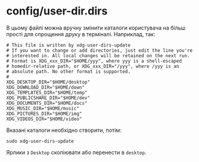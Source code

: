 # config/user-dir.dirs

В цьому файлі можна вручну змінити каталоги користувача на більш прості для спрощення друку в терміналі. Наприклад, так:

```
# This file is written by xdg-user-dirs-update
# If you want to change or add directories, just edit the line you're
# interested in. All local changes will be retained on the next run.
# Format is XDG_xxx_DIR="$HOME/yyy", where yyy is a shell-escaped
# homedir-relative path, or XDG_xxx_DIR="/yyy", where /yyy is an
# absolute path. No other format is supported.
# 
XDG_DESKTOP_DIR="$HOME/desktop"
XDG_DOWNLOAD_DIR="$HOME/down"
XDG_TEMPLATES_DIR="$HOME/temp"
XDG_PUBLICSHARE_DIR="$HOME/dev"
XDG_DOCUMENTS_DIR="$HOME/docs"
XDG_MUSIC_DIR="$HOME/music"
XDG_PICTURES_DIR="$HOME/img"
XDG_VIDEOS_DIR="$HOME/video"
```

Вказані каталоги необхідно створити, потім:

    sudo xdg-user-dirs-update

Ярлики з `Desktop` скопіювати або перенести в `desktop`.
